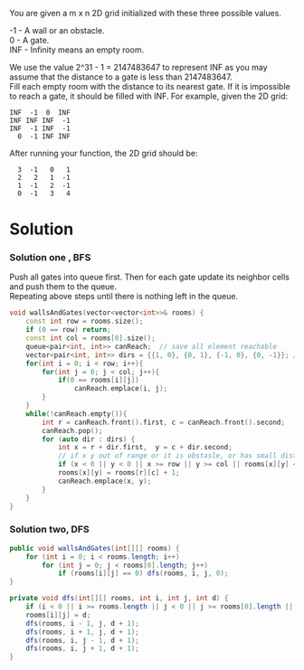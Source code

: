 You are given a m x n 2D grid initialized with these three possible values.  

-1 - A wall or an obstacle.  
0 - A gate.  
INF - Infinity means an empty room. 

We use the value 2^31 - 1 = 2147483647 to represent INF as you may assume that the distance to a gate is less than 2147483647.  
Fill each empty room with the distance to its nearest gate. If it is impossible to reach a gate, it should be filled with INF.
For example, given the 2D grid:  

```
INF  -1  0  INF
INF INF INF  -1
INF  -1 INF  -1
  0  -1 INF INF
```

After running your function, the 2D grid should be:
```
  3  -1   0   1
  2   2   1  -1
  1  -1   2  -1
  0  -1   3   4
```

# Solution

### Solution one , BFS
Push all gates into queue first. Then for each gate update its neighbor cells and push them to the queue.  
Repeating above steps until there is nothing left in the queue.

```cpp
void wallsAndGates(vector<vector<int>>& rooms) {
    const int row = rooms.size();
    if (0 == row) return;
    const int col = rooms[0].size();
    queue<pair<int, int>> canReach;  // save all element reachable
    vector<pair<int, int>> dirs = {{1, 0}, {0, 1}, {-1, 0}, {0, -1}}; // four directions for each reachable
    for(int i = 0; i < row; i++){
        for(int j = 0; j < col; j++){
            if(0 == rooms[i][j])
                canReach.emplace(i, j);
        }
    }
    while(!canReach.empty()){
        int r = canReach.front().first, c = canReach.front().second;
        canReach.pop();
        for (auto dir : dirs) {
            int x = r + dir.first,  y = c + dir.second;
            // if x y out of range or it is obstasle, or has small distance aready
            if (x < 0 || y < 0 || x >= row || y >= col || rooms[x][y] <= rooms[r][c]+1) continue;
            rooms[x][y] = rooms[r][c] + 1;
            canReach.emplace(x, y);
        }
    }
}
```

### Solution two, DFS

```java
public void wallsAndGates(int[][] rooms) {
    for (int i = 0; i < rooms.length; i++)
        for (int j = 0; j < rooms[0].length; j++)
            if (rooms[i][j] == 0) dfs(rooms, i, j, 0);
}

private void dfs(int[][] rooms, int i, int j, int d) {
    if (i < 0 || i >= rooms.length || j < 0 || j >= rooms[0].length || rooms[i][j] < d) return;
    rooms[i][j] = d;
    dfs(rooms, i - 1, j, d + 1);
    dfs(rooms, i + 1, j, d + 1);
    dfs(rooms, i, j - 1, d + 1);
    dfs(rooms, i, j + 1, d + 1);
}
```
